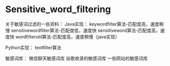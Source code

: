 # Sensitive_word_filtering
关于敏感词过滤的一些资料：
Java实现：
keywordfilter算法-匹配度高，速度稍慢
sensitivewordfilter算法-匹配度低，速度快
sensitiveword算法-匹配度高，速度快
wordfilterutil算法-匹配度高，速度稍慢（java实现）

Python实现：
textfilter算法

敏感词库：
微信聊天敏感词库
谷歌收录的敏感词库
一些网站的敏感词库
